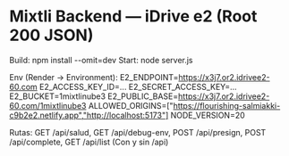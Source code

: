 # Mixtli Backend — iDrive e2 (Root 200 JSON)
Build: npm install --omit=dev
Start: node server.js

Env (Render → Environment):
E2_ENDPOINT=https://x3j7.or2.idrivee2-60.com
E2_ACCESS_KEY_ID=...
E2_SECRET_ACCESS_KEY=...
E2_BUCKET=1mixtlinube3
E2_PUBLIC_BASE=https://x3j7.or2.idrivee2-60.com/1mixtlinube3
ALLOWED_ORIGINS=["https://flourishing-salmiakki-c9b2e2.netlify.app","http://localhost:5173"]
NODE_VERSION=20

Rutas: GET /api/salud, GET /api/debug-env, POST /api/presign, POST /api/complete, GET /api/list
(Con y sin /api)
